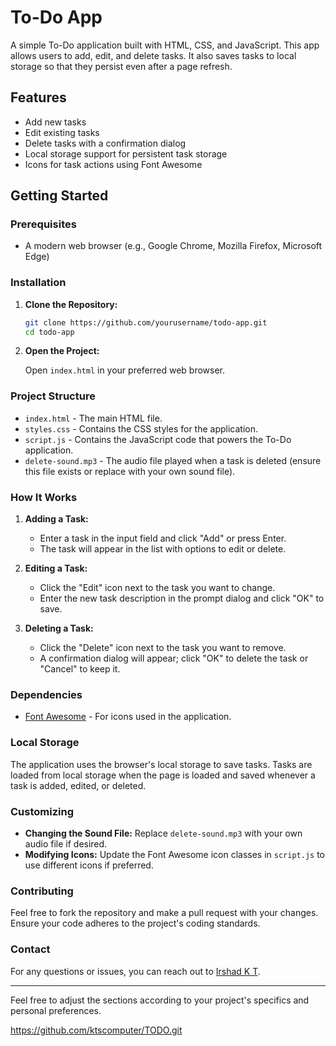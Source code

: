 
# To-Do App

A simple To-Do application built with HTML, CSS, and JavaScript. This app allows users to add, edit, and delete tasks. It also saves tasks to local storage so that they persist even after a page refresh.

## Features

- Add new tasks
- Edit existing tasks
- Delete tasks with a confirmation dialog
- Local storage support for persistent task storage
- Icons for task actions using Font Awesome

## Getting Started

### Prerequisites

- A modern web browser (e.g., Google Chrome, Mozilla Firefox, Microsoft Edge)

### Installation

1. **Clone the Repository:**

   ```bash
   git clone https://github.com/yourusername/todo-app.git
   cd todo-app
   ```

2. **Open the Project:**
   
   Open `index.html` in your preferred web browser.

### Project Structure

- `index.html` - The main HTML file.
- `styles.css` - Contains the CSS styles for the application.
- `script.js` - Contains the JavaScript code that powers the To-Do application.
- `delete-sound.mp3` - The audio file played when a task is deleted (ensure this file exists or replace with your own sound file).

### How It Works

1. **Adding a Task:**

   - Enter a task in the input field and click "Add" or press Enter.
   - The task will appear in the list with options to edit or delete.

2. **Editing a Task:**

   - Click the "Edit" icon next to the task you want to change.
   - Enter the new task description in the prompt dialog and click "OK" to save.

3. **Deleting a Task:**

   - Click the "Delete" icon next to the task you want to remove.
   - A confirmation dialog will appear; click "OK" to delete the task or "Cancel" to keep it.

### Dependencies

- [Font Awesome](https://cdnjs.com/libraries/font-awesome) - For icons used in the application.

### Local Storage

The application uses the browser's local storage to save tasks. Tasks are loaded from local storage when the page is loaded and saved whenever a task is added, edited, or deleted.

### Customizing

- **Changing the Sound File:** Replace `delete-sound.mp3` with your own audio file if desired.
- **Modifying Icons:** Update the Font Awesome icon classes in `script.js` to use different icons if preferred.

### Contributing

Feel free to fork the repository and make a pull request with your changes. Ensure your code adheres to the project's coding standards.

### Contact

For any questions or issues, you can reach out to [Irshad K T](irshad2934@gmail.com).

---

Feel free to adjust the sections according to your project's specifics and personal preferences.

https://github.com/ktscomputer/TODO.git